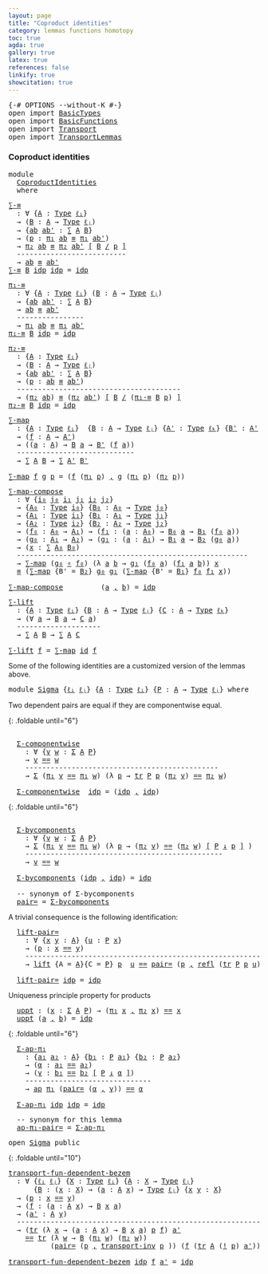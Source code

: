 ```yaml
---
layout: page
title: "Coproduct identities"
category: lemmas functions homotopy
toc: true
agda: true
gallery: true
latex: true
references: false
linkify: true
showcitation: true
---
```


<div class="hide" >
<pre class="Agda">
<a id="220" class="Symbol">{-#</a> <a id="224" class="Keyword">OPTIONS</a> <a id="232" class="Pragma">--without-K</a> <a id="244" class="Symbol">#-}</a>
<a id="248" class="Keyword">open</a> <a id="253" class="Keyword">import</a> <a id="260" href="BasicTypes.html" class="Module">BasicTypes</a>
<a id="271" class="Keyword">open</a> <a id="276" class="Keyword">import</a> <a id="283" href="BasicFunctions.html" class="Module">BasicFunctions</a>
<a id="298" class="Keyword">open</a> <a id="303" class="Keyword">import</a> <a id="310" href="Transport.html" class="Module">Transport</a>
<a id="320" class="Keyword">open</a> <a id="325" class="Keyword">import</a> <a id="332" href="TransportLemmas.html" class="Module">TransportLemmas</a>
</pre>
</div>

### Coproduct identities

<div class="hide" >
<pre class="Agda">
<a id="426" class="Keyword">module</a>
  <a id="435" href="CoproductIdentities.html" class="Module">CoproductIdentities</a>
  <a id="457" class="Keyword">where</a>
</pre>
</div>

<pre class="Agda">
<a id="∑-≡"></a><a id="495" href="CoproductIdentities.html#495" class="Function">∑-≡</a>
  <a id="501" class="Symbol">:</a> <a id="503" class="Symbol">∀</a> <a id="505" class="Symbol">{</a><a id="506" href="CoproductIdentities.html#506" class="Bound">A</a> <a id="508" class="Symbol">:</a> <a id="510" href="Intro.html#1803" class="Function">Type</a> <a id="515" href="Intro.html#2245" class="Generalizable">ℓᵢ</a><a id="517" class="Symbol">}</a>
  <a id="521" class="Symbol">→</a> <a id="523" class="Symbol">(</a><a id="524" href="CoproductIdentities.html#524" class="Bound">B</a> <a id="526" class="Symbol">:</a> <a id="528" href="CoproductIdentities.html#506" class="Bound">A</a> <a id="530" class="Symbol">→</a> <a id="532" href="Intro.html#1803" class="Function">Type</a> <a id="537" href="Intro.html#2248" class="Generalizable">ℓⱼ</a><a id="539" class="Symbol">)</a>
  <a id="543" class="Symbol">→</a> <a id="545" class="Symbol">{</a><a id="546" href="CoproductIdentities.html#546" class="Bound">ab</a> <a id="549" href="CoproductIdentities.html#549" class="Bound">ab&#39;</a> <a id="553" class="Symbol">:</a> <a id="555" href="BasicTypes.html#1497" class="Record">∑</a> <a id="557" href="CoproductIdentities.html#506" class="Bound">A</a> <a id="559" href="CoproductIdentities.html#524" class="Bound">B</a><a id="560" class="Symbol">}</a>
  <a id="564" class="Symbol">→</a> <a id="566" class="Symbol">(</a><a id="567" href="CoproductIdentities.html#567" class="Bound">p</a> <a id="569" class="Symbol">:</a> <a id="571" href="BasicTypes.html#1588" class="Field">π₁</a> <a id="574" href="CoproductIdentities.html#546" class="Bound">ab</a> <a id="577" href="BasicTypes.html#4470" class="Function Operator">≡</a> <a id="579" href="BasicTypes.html#1588" class="Field">π₁</a> <a id="582" href="CoproductIdentities.html#549" class="Bound">ab&#39;</a><a id="585" class="Symbol">)</a>
  <a id="589" class="Symbol">→</a> <a id="591" href="BasicTypes.html#1599" class="Field">π₂</a> <a id="594" href="CoproductIdentities.html#546" class="Bound">ab</a> <a id="597" href="Transport.html#1769" class="Function">≡</a> <a id="599" href="BasicTypes.html#1599" class="Field">π₂</a> <a id="602" href="CoproductIdentities.html#549" class="Bound">ab&#39;</a> <a id="606" href="Transport.html#1769" class="Function">[</a> <a id="608" href="CoproductIdentities.html#524" class="Bound">B</a> <a id="610" href="Transport.html#1769" class="Function">/</a> <a id="612" href="CoproductIdentities.html#567" class="Bound">p</a> <a id="614" href="Transport.html#1769" class="Function">]</a>
  <a id="618" class="Comment">--------------------------</a>
  <a id="647" class="Symbol">→</a> <a id="649" href="CoproductIdentities.html#546" class="Bound">ab</a> <a id="652" href="BasicTypes.html#4470" class="Function Operator">≡</a> <a id="654" href="CoproductIdentities.html#549" class="Bound">ab&#39;</a>
<a id="658" href="CoproductIdentities.html#495" class="Function">∑-≡</a> <a id="662" href="CoproductIdentities.html#662" class="Bound">B</a> <a id="664" href="BasicTypes.html#4339" class="InductiveConstructor">idp</a> <a id="668" href="BasicTypes.html#4339" class="InductiveConstructor">idp</a> <a id="672" class="Symbol">=</a> <a id="674" href="BasicTypes.html#4339" class="InductiveConstructor">idp</a>
</pre>

<pre class="Agda">
<a id="π₁-≡"></a><a id="703" href="CoproductIdentities.html#703" class="Function">π₁-≡</a>
  <a id="710" class="Symbol">:</a> <a id="712" class="Symbol">∀</a> <a id="714" class="Symbol">{</a><a id="715" href="CoproductIdentities.html#715" class="Bound">A</a> <a id="717" class="Symbol">:</a> <a id="719" href="Intro.html#1803" class="Function">Type</a> <a id="724" href="Intro.html#2245" class="Generalizable">ℓᵢ</a><a id="726" class="Symbol">}</a> <a id="728" class="Symbol">(</a><a id="729" href="CoproductIdentities.html#729" class="Bound">B</a> <a id="731" class="Symbol">:</a> <a id="733" href="CoproductIdentities.html#715" class="Bound">A</a> <a id="735" class="Symbol">→</a> <a id="737" href="Intro.html#1803" class="Function">Type</a> <a id="742" href="Intro.html#2248" class="Generalizable">ℓⱼ</a><a id="744" class="Symbol">)</a>
  <a id="748" class="Symbol">→</a> <a id="750" class="Symbol">{</a><a id="751" href="CoproductIdentities.html#751" class="Bound">ab</a> <a id="754" href="CoproductIdentities.html#754" class="Bound">ab&#39;</a> <a id="758" class="Symbol">:</a> <a id="760" href="BasicTypes.html#1497" class="Record">∑</a> <a id="762" href="CoproductIdentities.html#715" class="Bound">A</a> <a id="764" href="CoproductIdentities.html#729" class="Bound">B</a><a id="765" class="Symbol">}</a>
  <a id="769" class="Symbol">→</a> <a id="771" href="CoproductIdentities.html#751" class="Bound">ab</a> <a id="774" href="BasicTypes.html#4470" class="Function Operator">≡</a> <a id="776" href="CoproductIdentities.html#754" class="Bound">ab&#39;</a>
  <a id="782" class="Comment">----------------</a>
  <a id="801" class="Symbol">→</a> <a id="803" href="BasicTypes.html#1588" class="Field">π₁</a> <a id="806" href="CoproductIdentities.html#751" class="Bound">ab</a> <a id="809" href="BasicTypes.html#4470" class="Function Operator">≡</a> <a id="811" href="BasicTypes.html#1588" class="Field">π₁</a> <a id="814" href="CoproductIdentities.html#754" class="Bound">ab&#39;</a>
<a id="818" href="CoproductIdentities.html#703" class="Function">π₁-≡</a> <a id="823" href="CoproductIdentities.html#823" class="Bound">B</a> <a id="825" href="BasicTypes.html#4339" class="InductiveConstructor">idp</a> <a id="829" class="Symbol">=</a> <a id="831" href="BasicTypes.html#4339" class="InductiveConstructor">idp</a>
</pre>

<pre class="Agda">
<a id="π₂-≡"></a><a id="860" href="CoproductIdentities.html#860" class="Function">π₂-≡</a>
  <a id="867" class="Symbol">:</a> <a id="869" class="Symbol">{</a><a id="870" href="CoproductIdentities.html#870" class="Bound">A</a> <a id="872" class="Symbol">:</a> <a id="874" href="Intro.html#1803" class="Function">Type</a> <a id="879" href="Intro.html#2245" class="Generalizable">ℓᵢ</a><a id="881" class="Symbol">}</a>
  <a id="885" class="Symbol">→</a> <a id="887" class="Symbol">(</a><a id="888" href="CoproductIdentities.html#888" class="Bound">B</a> <a id="890" class="Symbol">:</a> <a id="892" href="CoproductIdentities.html#870" class="Bound">A</a> <a id="894" class="Symbol">→</a> <a id="896" href="Intro.html#1803" class="Function">Type</a> <a id="901" href="Intro.html#2248" class="Generalizable">ℓⱼ</a><a id="903" class="Symbol">)</a>
  <a id="907" class="Symbol">→</a> <a id="909" class="Symbol">{</a><a id="910" href="CoproductIdentities.html#910" class="Bound">ab</a> <a id="913" href="CoproductIdentities.html#913" class="Bound">ab&#39;</a> <a id="917" class="Symbol">:</a> <a id="919" href="BasicTypes.html#1497" class="Record">∑</a> <a id="921" href="CoproductIdentities.html#870" class="Bound">A</a> <a id="923" href="CoproductIdentities.html#888" class="Bound">B</a><a id="924" class="Symbol">}</a>
  <a id="928" class="Symbol">→</a> <a id="930" class="Symbol">(</a><a id="931" href="CoproductIdentities.html#931" class="Bound">p</a> <a id="933" class="Symbol">:</a> <a id="935" href="CoproductIdentities.html#910" class="Bound">ab</a> <a id="938" href="BasicTypes.html#4470" class="Function Operator">≡</a> <a id="940" href="CoproductIdentities.html#913" class="Bound">ab&#39;</a><a id="943" class="Symbol">)</a>
  <a id="947" class="Comment">---------------------------------------</a>
  <a id="989" class="Symbol">→</a> <a id="991" class="Symbol">(</a><a id="992" href="BasicTypes.html#1599" class="Field">π₂</a> <a id="995" href="CoproductIdentities.html#910" class="Bound">ab</a><a id="997" class="Symbol">)</a> <a id="999" href="Transport.html#1769" class="Function">≡</a> <a id="1001" class="Symbol">(</a><a id="1002" href="BasicTypes.html#1599" class="Field">π₂</a> <a id="1005" href="CoproductIdentities.html#913" class="Bound">ab&#39;</a><a id="1008" class="Symbol">)</a> <a id="1010" href="Transport.html#1769" class="Function">[</a> <a id="1012" href="CoproductIdentities.html#888" class="Bound">B</a> <a id="1014" href="Transport.html#1769" class="Function">/</a> <a id="1016" class="Symbol">(</a><a id="1017" href="CoproductIdentities.html#703" class="Function">π₁-≡</a> <a id="1022" href="CoproductIdentities.html#888" class="Bound">B</a> <a id="1024" href="CoproductIdentities.html#931" class="Bound">p</a><a id="1025" class="Symbol">)</a> <a id="1027" href="Transport.html#1769" class="Function">]</a>
<a id="1029" href="CoproductIdentities.html#860" class="Function">π₂-≡</a> <a id="1034" href="CoproductIdentities.html#1034" class="Bound">B</a> <a id="1036" href="BasicTypes.html#4339" class="InductiveConstructor">idp</a> <a id="1040" class="Symbol">=</a> <a id="1042" href="BasicTypes.html#4339" class="InductiveConstructor">idp</a>
</pre>

<pre class="Agda">
<a id="∑-map"></a><a id="1071" href="CoproductIdentities.html#1071" class="Function">∑-map</a>
  <a id="1079" class="Symbol">:</a> <a id="1081" class="Symbol">{</a><a id="1082" href="CoproductIdentities.html#1082" class="Bound">A</a> <a id="1084" class="Symbol">:</a> <a id="1086" href="Intro.html#1803" class="Function">Type</a> <a id="1091" href="Intro.html#2245" class="Generalizable">ℓᵢ</a><a id="1093" class="Symbol">}</a>  <a id="1096" class="Symbol">{</a><a id="1097" href="CoproductIdentities.html#1097" class="Bound">B</a> <a id="1099" class="Symbol">:</a> <a id="1101" href="CoproductIdentities.html#1082" class="Bound">A</a> <a id="1103" class="Symbol">→</a> <a id="1105" href="Intro.html#1803" class="Function">Type</a> <a id="1110" href="Intro.html#2248" class="Generalizable">ℓⱼ</a><a id="1112" class="Symbol">}</a> <a id="1114" class="Symbol">{</a><a id="1115" href="CoproductIdentities.html#1115" class="Bound">A&#39;</a> <a id="1118" class="Symbol">:</a> <a id="1120" href="Intro.html#1803" class="Function">Type</a> <a id="1125" href="Intro.html#2251" class="Generalizable">ℓₖ</a><a id="1127" class="Symbol">}</a> <a id="1129" class="Symbol">{</a><a id="1130" href="CoproductIdentities.html#1130" class="Bound">B&#39;</a> <a id="1133" class="Symbol">:</a> <a id="1135" href="CoproductIdentities.html#1115" class="Bound">A&#39;</a> <a id="1138" class="Symbol">→</a> <a id="1140" href="Intro.html#1803" class="Function">Type</a> <a id="1145" href="Intro.html#2243" class="Generalizable">ℓ</a><a id="1146" class="Symbol">}</a>
  <a id="1150" class="Symbol">→</a> <a id="1152" class="Symbol">(</a><a id="1153" href="CoproductIdentities.html#1153" class="Bound">f</a> <a id="1155" class="Symbol">:</a> <a id="1157" href="CoproductIdentities.html#1082" class="Bound">A</a> <a id="1159" class="Symbol">→</a> <a id="1161" href="CoproductIdentities.html#1115" class="Bound">A&#39;</a><a id="1163" class="Symbol">)</a>
  <a id="1167" class="Symbol">→</a> <a id="1169" class="Symbol">((</a><a id="1171" href="CoproductIdentities.html#1171" class="Bound">a</a> <a id="1173" class="Symbol">:</a> <a id="1175" href="CoproductIdentities.html#1082" class="Bound">A</a><a id="1176" class="Symbol">)</a> <a id="1178" class="Symbol">→</a> <a id="1180" href="CoproductIdentities.html#1097" class="Bound">B</a> <a id="1182" href="CoproductIdentities.html#1171" class="Bound">a</a> <a id="1184" class="Symbol">→</a> <a id="1186" href="CoproductIdentities.html#1130" class="Bound">B&#39;</a> <a id="1189" class="Symbol">(</a><a id="1190" href="CoproductIdentities.html#1153" class="Bound">f</a> <a id="1192" href="CoproductIdentities.html#1171" class="Bound">a</a><a id="1193" class="Symbol">))</a>
  <a id="1198" class="Comment">----------------------------</a>
  <a id="1229" class="Symbol">→</a> <a id="1231" href="BasicTypes.html#1497" class="Record">∑</a> <a id="1233" href="CoproductIdentities.html#1082" class="Bound">A</a> <a id="1235" href="CoproductIdentities.html#1097" class="Bound">B</a> <a id="1237" class="Symbol">→</a> <a id="1239" href="BasicTypes.html#1497" class="Record">∑</a> <a id="1241" href="CoproductIdentities.html#1115" class="Bound">A&#39;</a> <a id="1244" href="CoproductIdentities.html#1130" class="Bound">B&#39;</a>

<a id="1248" href="CoproductIdentities.html#1071" class="Function">∑-map</a> <a id="1254" href="CoproductIdentities.html#1254" class="Bound">f</a> <a id="1256" href="CoproductIdentities.html#1256" class="Bound">g</a> <a id="1258" href="CoproductIdentities.html#1258" class="Bound">p</a> <a id="1260" class="Symbol">=</a> <a id="1262" class="Symbol">(</a><a id="1263" href="CoproductIdentities.html#1254" class="Bound">f</a> <a id="1265" class="Symbol">(</a><a id="1266" href="BasicTypes.html#1588" class="Field">π₁</a> <a id="1269" href="CoproductIdentities.html#1258" class="Bound">p</a><a id="1270" class="Symbol">)</a> <a id="1272" href="BasicTypes.html#1572" class="InductiveConstructor Operator">,</a> <a id="1274" href="CoproductIdentities.html#1256" class="Bound">g</a> <a id="1276" class="Symbol">(</a><a id="1277" href="BasicTypes.html#1588" class="Field">π₁</a> <a id="1280" href="CoproductIdentities.html#1258" class="Bound">p</a><a id="1281" class="Symbol">)</a> <a id="1283" class="Symbol">(</a><a id="1284" href="BasicTypes.html#1599" class="Field">π₂</a> <a id="1287" href="CoproductIdentities.html#1258" class="Bound">p</a><a id="1288" class="Symbol">))</a>
</pre>

<pre class="Agda">
<a id="∑-map-compose"></a><a id="1316" href="CoproductIdentities.html#1316" class="Function">∑-map-compose</a>
  <a id="1332" class="Symbol">:</a> <a id="1334" class="Symbol">∀</a> <a id="1336" class="Symbol">{</a><a id="1337" href="CoproductIdentities.html#1337" class="Bound">i₀</a> <a id="1340" href="CoproductIdentities.html#1340" class="Bound">j₀</a> <a id="1343" href="CoproductIdentities.html#1343" class="Bound">i₁</a> <a id="1346" href="CoproductIdentities.html#1346" class="Bound">j₁</a> <a id="1349" href="CoproductIdentities.html#1349" class="Bound">i₂</a> <a id="1352" href="CoproductIdentities.html#1352" class="Bound">j₂</a><a id="1354" class="Symbol">}</a>
  <a id="1358" class="Symbol">→</a> <a id="1360" class="Symbol">{</a><a id="1361" href="CoproductIdentities.html#1361" class="Bound">A₀</a> <a id="1364" class="Symbol">:</a> <a id="1366" href="Intro.html#1803" class="Function">Type</a> <a id="1371" href="CoproductIdentities.html#1337" class="Bound">i₀</a><a id="1373" class="Symbol">}</a> <a id="1375" class="Symbol">{</a><a id="1376" href="CoproductIdentities.html#1376" class="Bound">B₀</a> <a id="1379" class="Symbol">:</a> <a id="1381" href="CoproductIdentities.html#1361" class="Bound">A₀</a> <a id="1384" class="Symbol">→</a> <a id="1386" href="Intro.html#1803" class="Function">Type</a> <a id="1391" href="CoproductIdentities.html#1340" class="Bound">j₀</a><a id="1393" class="Symbol">}</a>
  <a id="1397" class="Symbol">→</a> <a id="1399" class="Symbol">{</a><a id="1400" href="CoproductIdentities.html#1400" class="Bound">A₁</a> <a id="1403" class="Symbol">:</a> <a id="1405" href="Intro.html#1803" class="Function">Type</a> <a id="1410" href="CoproductIdentities.html#1343" class="Bound">i₁</a><a id="1412" class="Symbol">}</a> <a id="1414" class="Symbol">{</a><a id="1415" href="CoproductIdentities.html#1415" class="Bound">B₁</a> <a id="1418" class="Symbol">:</a> <a id="1420" href="CoproductIdentities.html#1400" class="Bound">A₁</a> <a id="1423" class="Symbol">→</a> <a id="1425" href="Intro.html#1803" class="Function">Type</a> <a id="1430" href="CoproductIdentities.html#1346" class="Bound">j₁</a><a id="1432" class="Symbol">}</a>
  <a id="1436" class="Symbol">→</a> <a id="1438" class="Symbol">{</a><a id="1439" href="CoproductIdentities.html#1439" class="Bound">A₂</a> <a id="1442" class="Symbol">:</a> <a id="1444" href="Intro.html#1803" class="Function">Type</a> <a id="1449" href="CoproductIdentities.html#1349" class="Bound">i₂</a><a id="1451" class="Symbol">}</a> <a id="1453" class="Symbol">{</a><a id="1454" href="CoproductIdentities.html#1454" class="Bound">B₂</a> <a id="1457" class="Symbol">:</a> <a id="1459" href="CoproductIdentities.html#1439" class="Bound">A₂</a> <a id="1462" class="Symbol">→</a> <a id="1464" href="Intro.html#1803" class="Function">Type</a> <a id="1469" href="CoproductIdentities.html#1352" class="Bound">j₂</a><a id="1471" class="Symbol">}</a>
  <a id="1475" class="Symbol">→</a> <a id="1477" class="Symbol">(</a><a id="1478" href="CoproductIdentities.html#1478" class="Bound">f₀</a> <a id="1481" class="Symbol">:</a> <a id="1483" href="CoproductIdentities.html#1361" class="Bound">A₀</a> <a id="1486" class="Symbol">→</a> <a id="1488" href="CoproductIdentities.html#1400" class="Bound">A₁</a><a id="1490" class="Symbol">)</a> <a id="1492" class="Symbol">→</a> <a id="1494" class="Symbol">(</a><a id="1495" href="CoproductIdentities.html#1495" class="Bound">f₁</a> <a id="1498" class="Symbol">:</a> <a id="1500" class="Symbol">(</a><a id="1501" href="CoproductIdentities.html#1501" class="Bound">a</a> <a id="1503" class="Symbol">:</a> <a id="1505" href="CoproductIdentities.html#1361" class="Bound">A₀</a><a id="1507" class="Symbol">)</a> <a id="1509" class="Symbol">→</a> <a id="1511" href="CoproductIdentities.html#1376" class="Bound">B₀</a> <a id="1514" href="CoproductIdentities.html#1501" class="Bound">a</a> <a id="1516" class="Symbol">→</a> <a id="1518" href="CoproductIdentities.html#1415" class="Bound">B₁</a> <a id="1521" class="Symbol">(</a><a id="1522" href="CoproductIdentities.html#1478" class="Bound">f₀</a> <a id="1525" href="CoproductIdentities.html#1501" class="Bound">a</a><a id="1526" class="Symbol">))</a>
  <a id="1531" class="Symbol">→</a> <a id="1533" class="Symbol">(</a><a id="1534" href="CoproductIdentities.html#1534" class="Bound">g₀</a> <a id="1537" class="Symbol">:</a> <a id="1539" href="CoproductIdentities.html#1400" class="Bound">A₁</a> <a id="1542" class="Symbol">→</a> <a id="1544" href="CoproductIdentities.html#1439" class="Bound">A₂</a><a id="1546" class="Symbol">)</a> <a id="1548" class="Symbol">→</a> <a id="1550" class="Symbol">(</a><a id="1551" href="CoproductIdentities.html#1551" class="Bound">g₁</a> <a id="1554" class="Symbol">:</a> <a id="1556" class="Symbol">(</a><a id="1557" href="CoproductIdentities.html#1557" class="Bound">a</a> <a id="1559" class="Symbol">:</a> <a id="1561" href="CoproductIdentities.html#1400" class="Bound">A₁</a><a id="1563" class="Symbol">)</a> <a id="1565" class="Symbol">→</a> <a id="1567" href="CoproductIdentities.html#1415" class="Bound">B₁</a> <a id="1570" href="CoproductIdentities.html#1557" class="Bound">a</a> <a id="1572" class="Symbol">→</a> <a id="1574" href="CoproductIdentities.html#1454" class="Bound">B₂</a> <a id="1577" class="Symbol">(</a><a id="1578" href="CoproductIdentities.html#1534" class="Bound">g₀</a> <a id="1581" href="CoproductIdentities.html#1557" class="Bound">a</a><a id="1582" class="Symbol">))</a>
  <a id="1587" class="Symbol">→</a> <a id="1589" class="Symbol">(</a><a id="1590" href="CoproductIdentities.html#1590" class="Bound">x</a> <a id="1592" class="Symbol">:</a> <a id="1594" href="BasicTypes.html#1497" class="Record">∑</a> <a id="1596" href="CoproductIdentities.html#1361" class="Bound">A₀</a> <a id="1599" href="CoproductIdentities.html#1376" class="Bound">B₀</a><a id="1601" class="Symbol">)</a>
  <a id="1605" class="Comment">-------------------------------------------------------</a>
  <a id="1663" class="Symbol">→</a> <a id="1665" href="CoproductIdentities.html#1071" class="Function">∑-map</a> <a id="1671" class="Symbol">(</a><a id="1672" href="CoproductIdentities.html#1534" class="Bound">g₀</a> <a id="1675" href="BasicFunctions.html#1016" class="Function Operator">∘</a> <a id="1677" href="CoproductIdentities.html#1478" class="Bound">f₀</a><a id="1679" class="Symbol">)</a> <a id="1681" class="Symbol">(λ</a> <a id="1684" href="CoproductIdentities.html#1684" class="Bound">a</a> <a id="1686" href="CoproductIdentities.html#1686" class="Bound">b</a> <a id="1688" class="Symbol">→</a> <a id="1690" href="CoproductIdentities.html#1551" class="Bound">g₁</a> <a id="1693" class="Symbol">(</a><a id="1694" href="CoproductIdentities.html#1478" class="Bound">f₀</a> <a id="1697" href="CoproductIdentities.html#1684" class="Bound">a</a><a id="1698" class="Symbol">)</a> <a id="1700" class="Symbol">(</a><a id="1701" href="CoproductIdentities.html#1495" class="Bound">f₁</a> <a id="1704" href="CoproductIdentities.html#1684" class="Bound">a</a> <a id="1706" href="CoproductIdentities.html#1686" class="Bound">b</a><a id="1707" class="Symbol">))</a> <a id="1710" href="CoproductIdentities.html#1590" class="Bound">x</a>
  <a id="1714" href="BasicTypes.html#4470" class="Function Operator">≡</a> <a id="1716" class="Symbol">(</a><a id="1717" href="CoproductIdentities.html#1071" class="Function">∑-map</a> <a id="1723" class="Symbol">{</a><a id="1724" class="Argument">B&#39;</a> <a id="1727" class="Symbol">=</a> <a id="1729" href="CoproductIdentities.html#1454" class="Bound">B₂</a><a id="1731" class="Symbol">}</a> <a id="1733" href="CoproductIdentities.html#1534" class="Bound">g₀</a> <a id="1736" href="CoproductIdentities.html#1551" class="Bound">g₁</a> <a id="1739" class="Symbol">(</a><a id="1740" href="CoproductIdentities.html#1071" class="Function">∑-map</a> <a id="1746" class="Symbol">{</a><a id="1747" class="Argument">B&#39;</a> <a id="1750" class="Symbol">=</a> <a id="1752" href="CoproductIdentities.html#1415" class="Bound">B₁</a><a id="1754" class="Symbol">}</a> <a id="1756" href="CoproductIdentities.html#1478" class="Bound">f₀</a> <a id="1759" href="CoproductIdentities.html#1495" class="Bound">f₁</a> <a id="1762" href="CoproductIdentities.html#1590" class="Bound">x</a><a id="1763" class="Symbol">))</a>

<a id="1767" href="CoproductIdentities.html#1316" class="Function">∑-map-compose</a> <a id="1781" class="Symbol">_</a> <a id="1783" class="Symbol">_</a> <a id="1785" class="Symbol">_</a> <a id="1787" class="Symbol">_</a> <a id="1789" class="Symbol">(</a><a id="1790" href="CoproductIdentities.html#1790" class="Bound">a</a> <a id="1792" href="BasicTypes.html#1572" class="InductiveConstructor Operator">,</a> <a id="1794" href="CoproductIdentities.html#1794" class="Bound">b</a><a id="1795" class="Symbol">)</a> <a id="1797" class="Symbol">=</a> <a id="1799" href="BasicTypes.html#4339" class="InductiveConstructor">idp</a>
</pre>

<pre class="Agda">
<a id="∑-lift"></a><a id="1828" href="CoproductIdentities.html#1828" class="Function">∑-lift</a>
  <a id="1837" class="Symbol">:</a> <a id="1839" class="Symbol">{</a><a id="1840" href="CoproductIdentities.html#1840" class="Bound">A</a> <a id="1842" class="Symbol">:</a> <a id="1844" href="Intro.html#1803" class="Function">Type</a> <a id="1849" href="Intro.html#2245" class="Generalizable">ℓᵢ</a><a id="1851" class="Symbol">}</a> <a id="1853" class="Symbol">{</a><a id="1854" href="CoproductIdentities.html#1854" class="Bound">B</a> <a id="1856" class="Symbol">:</a> <a id="1858" href="CoproductIdentities.html#1840" class="Bound">A</a> <a id="1860" class="Symbol">→</a> <a id="1862" href="Intro.html#1803" class="Function">Type</a> <a id="1867" href="Intro.html#2248" class="Generalizable">ℓⱼ</a><a id="1869" class="Symbol">}</a> <a id="1871" class="Symbol">{</a><a id="1872" href="CoproductIdentities.html#1872" class="Bound">C</a> <a id="1874" class="Symbol">:</a> <a id="1876" href="CoproductIdentities.html#1840" class="Bound">A</a> <a id="1878" class="Symbol">→</a> <a id="1880" href="Intro.html#1803" class="Function">Type</a> <a id="1885" href="Intro.html#2251" class="Generalizable">ℓₖ</a><a id="1887" class="Symbol">}</a>
  <a id="1891" class="Symbol">→</a> <a id="1893" class="Symbol">(∀</a> <a id="1896" href="CoproductIdentities.html#1896" class="Bound">a</a> <a id="1898" class="Symbol">→</a> <a id="1900" href="CoproductIdentities.html#1854" class="Bound">B</a> <a id="1902" href="CoproductIdentities.html#1896" class="Bound">a</a> <a id="1904" class="Symbol">→</a> <a id="1906" href="CoproductIdentities.html#1872" class="Bound">C</a> <a id="1908" href="CoproductIdentities.html#1896" class="Bound">a</a><a id="1909" class="Symbol">)</a>
  <a id="1913" class="Comment">--------------------</a>
  <a id="1936" class="Symbol">→</a> <a id="1938" href="BasicTypes.html#1497" class="Record">∑</a> <a id="1940" href="CoproductIdentities.html#1840" class="Bound">A</a> <a id="1942" href="CoproductIdentities.html#1854" class="Bound">B</a> <a id="1944" class="Symbol">→</a> <a id="1946" href="BasicTypes.html#1497" class="Record">∑</a> <a id="1948" href="CoproductIdentities.html#1840" class="Bound">A</a> <a id="1950" href="CoproductIdentities.html#1872" class="Bound">C</a>

<a id="1953" href="CoproductIdentities.html#1828" class="Function">∑-lift</a> <a id="1960" href="CoproductIdentities.html#1960" class="Bound">f</a> <a id="1962" class="Symbol">=</a> <a id="1964" href="CoproductIdentities.html#1071" class="Function">∑-map</a> <a id="1970" href="BasicFunctions.html#376" class="Function">id</a> <a id="1973" href="CoproductIdentities.html#1960" class="Bound">f</a>
</pre>

Some of the following identities are a customized version of the lemmas above.

<pre class="Agda">
<a id="2080" class="Keyword">module</a> <a id="Sigma"></a><a id="2087" href="CoproductIdentities.html#2087" class="Module">Sigma</a> <a id="2093" class="Symbol">{</a><a id="2094" href="CoproductIdentities.html#2094" class="Bound">ℓᵢ</a> <a id="2097" href="CoproductIdentities.html#2097" class="Bound">ℓⱼ</a><a id="2099" class="Symbol">}</a> <a id="2101" class="Symbol">{</a><a id="2102" href="CoproductIdentities.html#2102" class="Bound">A</a> <a id="2104" class="Symbol">:</a> <a id="2106" href="Intro.html#1803" class="Function">Type</a> <a id="2111" href="CoproductIdentities.html#2094" class="Bound">ℓᵢ</a><a id="2113" class="Symbol">}</a> <a id="2115" class="Symbol">{</a><a id="2116" href="CoproductIdentities.html#2116" class="Bound">P</a> <a id="2118" class="Symbol">:</a> <a id="2120" href="CoproductIdentities.html#2102" class="Bound">A</a> <a id="2122" class="Symbol">→</a> <a id="2124" href="Intro.html#1803" class="Function">Type</a> <a id="2129" href="CoproductIdentities.html#2097" class="Bound">ℓⱼ</a><a id="2131" class="Symbol">}</a> <a id="2133" class="Keyword">where</a>
</pre>

Two dependent pairs are equal if they are componentwise equal.

{: .foldable until="6"}
<pre class="Agda">
  
  <a id="Sigma.Σ-componentwise"></a><a id="2257" href="CoproductIdentities.html#2257" class="Function">Σ-componentwise</a>
    <a id="2277" class="Symbol">:</a> <a id="2279" class="Symbol">∀</a> <a id="2281" class="Symbol">{</a><a id="2282" href="CoproductIdentities.html#2282" class="Bound">v</a> <a id="2284" href="CoproductIdentities.html#2284" class="Bound">w</a> <a id="2286" class="Symbol">:</a> <a id="2288" href="BasicTypes.html#1680" class="Function">Σ</a> <a id="2290" href="CoproductIdentities.html#2102" class="Bound">A</a> <a id="2292" href="CoproductIdentities.html#2116" class="Bound">P</a><a id="2293" class="Symbol">}</a>
    <a id="2299" class="Symbol">→</a> <a id="2301" href="CoproductIdentities.html#2282" class="Bound">v</a> <a id="2303" href="BasicTypes.html#4284" class="Datatype Operator">==</a> <a id="2306" href="CoproductIdentities.html#2284" class="Bound">w</a>
    <a id="2312" class="Comment">----------------------------------------------</a>
    <a id="2363" class="Symbol">→</a> <a id="2365" href="BasicTypes.html#1680" class="Function">Σ</a> <a id="2367" class="Symbol">(</a><a id="2368" href="BasicTypes.html#1588" class="Field">π₁</a> <a id="2371" href="CoproductIdentities.html#2282" class="Bound">v</a> <a id="2373" href="BasicTypes.html#4284" class="Datatype Operator">==</a> <a id="2376" href="BasicTypes.html#1588" class="Field">π₁</a> <a id="2379" href="CoproductIdentities.html#2284" class="Bound">w</a><a id="2380" class="Symbol">)</a> <a id="2382" class="Symbol">(λ</a> <a id="2385" href="CoproductIdentities.html#2385" class="Bound">p</a> <a id="2387" class="Symbol">→</a> <a id="2389" href="Transport.html#663" class="Function">tr</a> <a id="2392" href="CoproductIdentities.html#2116" class="Bound">P</a> <a id="2394" href="CoproductIdentities.html#2385" class="Bound">p</a> <a id="2396" class="Symbol">(</a><a id="2397" href="BasicTypes.html#1599" class="Field">π₂</a> <a id="2400" href="CoproductIdentities.html#2282" class="Bound">v</a><a id="2401" class="Symbol">)</a> <a id="2403" href="BasicTypes.html#4284" class="Datatype Operator">==</a> <a id="2406" href="BasicTypes.html#1599" class="Field">π₂</a> <a id="2409" href="CoproductIdentities.html#2284" class="Bound">w</a><a id="2410" class="Symbol">)</a>

  <a id="2415" href="CoproductIdentities.html#2257" class="Function">Σ-componentwise</a>  <a id="2432" href="BasicTypes.html#4339" class="InductiveConstructor">idp</a> <a id="2436" class="Symbol">=</a> <a id="2438" class="Symbol">(</a><a id="2439" href="BasicTypes.html#4339" class="InductiveConstructor">idp</a> <a id="2443" href="BasicTypes.html#1572" class="InductiveConstructor Operator">,</a> <a id="2445" href="BasicTypes.html#4339" class="InductiveConstructor">idp</a><a id="2448" class="Symbol">)</a>
</pre>

{: .foldable until="6"}
<pre class="Agda">
  
  <a id="Sigma.Σ-bycomponents"></a><a id="2504" href="CoproductIdentities.html#2504" class="Function">Σ-bycomponents</a>
    <a id="2523" class="Symbol">:</a> <a id="2525" class="Symbol">∀</a> <a id="2527" class="Symbol">{</a><a id="2528" href="CoproductIdentities.html#2528" class="Bound">v</a> <a id="2530" href="CoproductIdentities.html#2530" class="Bound">w</a> <a id="2532" class="Symbol">:</a> <a id="2534" href="BasicTypes.html#1680" class="Function">Σ</a> <a id="2536" href="CoproductIdentities.html#2102" class="Bound">A</a> <a id="2538" href="CoproductIdentities.html#2116" class="Bound">P</a><a id="2539" class="Symbol">}</a>
    <a id="2545" class="Symbol">→</a> <a id="2547" href="BasicTypes.html#1680" class="Function">Σ</a> <a id="2549" class="Symbol">(</a><a id="2550" href="BasicTypes.html#1588" class="Field">π₁</a> <a id="2553" href="CoproductIdentities.html#2528" class="Bound">v</a> <a id="2555" href="BasicTypes.html#4284" class="Datatype Operator">==</a> <a id="2558" href="BasicTypes.html#1588" class="Field">π₁</a> <a id="2561" href="CoproductIdentities.html#2530" class="Bound">w</a><a id="2562" class="Symbol">)</a> <a id="2564" class="Symbol">(λ</a> <a id="2567" href="CoproductIdentities.html#2567" class="Bound">p</a> <a id="2569" class="Symbol">→</a> <a id="2571" class="Symbol">(</a><a id="2572" href="BasicTypes.html#1599" class="Field">π₂</a> <a id="2575" href="CoproductIdentities.html#2528" class="Bound">v</a><a id="2576" class="Symbol">)</a> <a id="2578" href="Transport.html#1428" class="Function">==</a> <a id="2581" class="Symbol">(</a><a id="2582" href="BasicTypes.html#1599" class="Field">π₂</a> <a id="2585" href="CoproductIdentities.html#2530" class="Bound">w</a><a id="2586" class="Symbol">)</a> <a id="2588" href="Transport.html#1428" class="Function">[</a> <a id="2590" href="CoproductIdentities.html#2116" class="Bound">P</a> <a id="2592" href="Transport.html#1428" class="Function">↓</a> <a id="2594" href="CoproductIdentities.html#2567" class="Bound">p</a> <a id="2596" href="Transport.html#1428" class="Function">]</a> <a id="2598" class="Symbol">)</a>
    <a id="2604" class="Comment">-----------------------------------------------</a>
    <a id="2656" class="Symbol">→</a> <a id="2658" href="CoproductIdentities.html#2528" class="Bound">v</a> <a id="2660" href="BasicTypes.html#4284" class="Datatype Operator">==</a> <a id="2663" href="CoproductIdentities.html#2530" class="Bound">w</a>

  <a id="2668" href="CoproductIdentities.html#2504" class="Function">Σ-bycomponents</a> <a id="2683" class="Symbol">(</a><a id="2684" href="BasicTypes.html#4339" class="InductiveConstructor">idp</a> <a id="2688" href="BasicTypes.html#1572" class="InductiveConstructor Operator">,</a> <a id="2690" href="BasicTypes.html#4339" class="InductiveConstructor">idp</a><a id="2693" class="Symbol">)</a> <a id="2695" class="Symbol">=</a> <a id="2697" href="BasicTypes.html#4339" class="InductiveConstructor">idp</a>

  <a id="2704" class="Comment">-- synonym of Σ-bycomponents</a>
  <a id="Sigma.pair="></a><a id="2735" href="CoproductIdentities.html#2735" class="Function">pair=</a> <a id="2741" class="Symbol">=</a> <a id="2743" href="CoproductIdentities.html#2504" class="Function">Σ-bycomponents</a>
</pre>

A trivial consequence is the following identification:

<pre class="Agda">
  <a id="Sigma.lift-pair="></a><a id="2841" href="CoproductIdentities.html#2841" class="Function">lift-pair=</a>
    <a id="2856" class="Symbol">:</a> <a id="2858" class="Symbol">∀</a> <a id="2860" class="Symbol">{</a><a id="2861" href="CoproductIdentities.html#2861" class="Bound">x</a> <a id="2863" href="CoproductIdentities.html#2863" class="Bound">y</a> <a id="2865" class="Symbol">:</a> <a id="2867" href="CoproductIdentities.html#2102" class="Bound">A</a><a id="2868" class="Symbol">}</a> <a id="2870" class="Symbol">{</a><a id="2871" href="CoproductIdentities.html#2871" class="Bound">u</a> <a id="2873" class="Symbol">:</a> <a id="2875" href="CoproductIdentities.html#2116" class="Bound">P</a> <a id="2877" href="CoproductIdentities.html#2861" class="Bound">x</a><a id="2878" class="Symbol">}</a>
    <a id="2884" class="Symbol">→</a> <a id="2886" class="Symbol">(</a><a id="2887" href="CoproductIdentities.html#2887" class="Bound">p</a> <a id="2889" class="Symbol">:</a> <a id="2891" href="CoproductIdentities.html#2861" class="Bound">x</a> <a id="2893" href="BasicTypes.html#4284" class="Datatype Operator">==</a> <a id="2896" href="CoproductIdentities.html#2863" class="Bound">y</a><a id="2897" class="Symbol">)</a>
    <a id="2903" class="Comment">--------------------------------------------------------</a>
    <a id="2964" class="Symbol">→</a> <a id="2966" href="TransportLemmas.html#378" class="Function">lift</a> <a id="2971" class="Symbol">{</a><a id="2972" class="Argument">A</a> <a id="2974" class="Symbol">=</a> <a id="2976" href="CoproductIdentities.html#2102" class="Bound">A</a><a id="2977" class="Symbol">}{</a><a id="2979" class="Argument">C</a> <a id="2981" class="Symbol">=</a> <a id="2983" href="CoproductIdentities.html#2116" class="Bound">P</a><a id="2984" class="Symbol">}</a> <a id="2986" href="CoproductIdentities.html#2887" class="Bound">p</a>  <a id="2989" href="CoproductIdentities.html#2871" class="Bound">u</a> <a id="2991" href="BasicTypes.html#4284" class="Datatype Operator">==</a> <a id="2994" href="CoproductIdentities.html#2735" class="Function">pair=</a> <a id="3000" class="Symbol">(</a><a id="3001" href="CoproductIdentities.html#2887" class="Bound">p</a> <a id="3003" href="BasicTypes.html#1572" class="InductiveConstructor Operator">,</a> <a id="3005" href="BasicTypes.html#4576" class="Function">refl</a> <a id="3010" class="Symbol">(</a><a id="3011" href="Transport.html#663" class="Function">tr</a> <a id="3014" href="CoproductIdentities.html#2116" class="Bound">P</a> <a id="3016" href="CoproductIdentities.html#2887" class="Bound">p</a> <a id="3018" href="CoproductIdentities.html#2871" class="Bound">u</a><a id="3019" class="Symbol">))</a>

  <a id="3025" href="CoproductIdentities.html#2841" class="Function">lift-pair=</a> <a id="3036" href="BasicTypes.html#4339" class="InductiveConstructor">idp</a> <a id="3040" class="Symbol">=</a> <a id="3042" href="BasicTypes.html#4339" class="InductiveConstructor">idp</a>
</pre>

Uniqueness principle property for products
<pre class="Agda">
  <a id="Sigma.uppt"></a><a id="3116" href="CoproductIdentities.html#3116" class="Function">uppt</a> <a id="3121" class="Symbol">:</a> <a id="3123" class="Symbol">(</a><a id="3124" href="CoproductIdentities.html#3124" class="Bound">x</a> <a id="3126" class="Symbol">:</a> <a id="3128" href="BasicTypes.html#1680" class="Function">Σ</a> <a id="3130" href="CoproductIdentities.html#2102" class="Bound">A</a> <a id="3132" href="CoproductIdentities.html#2116" class="Bound">P</a><a id="3133" class="Symbol">)</a> <a id="3135" class="Symbol">→</a> <a id="3137" class="Symbol">(</a><a id="3138" href="BasicTypes.html#1588" class="Field">π₁</a> <a id="3141" href="CoproductIdentities.html#3124" class="Bound">x</a> <a id="3143" href="BasicTypes.html#1572" class="InductiveConstructor Operator">,</a> <a id="3145" href="BasicTypes.html#1599" class="Field">π₂</a> <a id="3148" href="CoproductIdentities.html#3124" class="Bound">x</a><a id="3149" class="Symbol">)</a> <a id="3151" href="BasicTypes.html#4284" class="Datatype Operator">==</a> <a id="3154" href="CoproductIdentities.html#3124" class="Bound">x</a>
  <a id="3158" href="CoproductIdentities.html#3116" class="Function">uppt</a> <a id="3163" class="Symbol">(</a><a id="3164" href="CoproductIdentities.html#3164" class="Bound">a</a> <a id="3166" href="BasicTypes.html#1572" class="InductiveConstructor Operator">,</a> <a id="3168" href="CoproductIdentities.html#3168" class="Bound">b</a><a id="3169" class="Symbol">)</a> <a id="3171" class="Symbol">=</a> <a id="3173" href="BasicTypes.html#4339" class="InductiveConstructor">idp</a>
</pre>

{: .foldable until="6"}
<pre class="Agda">
  <a id="Sigma.Σ-ap-π₁"></a><a id="3228" href="CoproductIdentities.html#3228" class="Function">Σ-ap-π₁</a>
    <a id="3240" class="Symbol">:</a> <a id="3242" class="Symbol">{</a><a id="3243" href="CoproductIdentities.html#3243" class="Bound">a₁</a> <a id="3246" href="CoproductIdentities.html#3246" class="Bound">a₂</a> <a id="3249" class="Symbol">:</a> <a id="3251" href="CoproductIdentities.html#2102" class="Bound">A</a><a id="3252" class="Symbol">}</a> <a id="3254" class="Symbol">{</a><a id="3255" href="CoproductIdentities.html#3255" class="Bound">b₁</a> <a id="3258" class="Symbol">:</a> <a id="3260" href="CoproductIdentities.html#2116" class="Bound">P</a> <a id="3262" href="CoproductIdentities.html#3243" class="Bound">a₁</a><a id="3264" class="Symbol">}</a> <a id="3266" class="Symbol">{</a><a id="3267" href="CoproductIdentities.html#3267" class="Bound">b₂</a> <a id="3270" class="Symbol">:</a> <a id="3272" href="CoproductIdentities.html#2116" class="Bound">P</a> <a id="3274" href="CoproductIdentities.html#3246" class="Bound">a₂</a><a id="3276" class="Symbol">}</a>
    <a id="3282" class="Symbol">→</a> <a id="3284" class="Symbol">(</a><a id="3285" href="CoproductIdentities.html#3285" class="Bound">α</a> <a id="3287" class="Symbol">:</a> <a id="3289" href="CoproductIdentities.html#3243" class="Bound">a₁</a> <a id="3292" href="BasicTypes.html#4284" class="Datatype Operator">==</a> <a id="3295" href="CoproductIdentities.html#3246" class="Bound">a₂</a><a id="3297" class="Symbol">)</a>
    <a id="3303" class="Symbol">→</a> <a id="3305" class="Symbol">(</a><a id="3306" href="CoproductIdentities.html#3306" class="Bound">γ</a> <a id="3308" class="Symbol">:</a> <a id="3310" href="CoproductIdentities.html#3255" class="Bound">b₁</a> <a id="3313" href="Transport.html#1428" class="Function">==</a> <a id="3316" href="CoproductIdentities.html#3267" class="Bound">b₂</a> <a id="3319" href="Transport.html#1428" class="Function">[</a> <a id="3321" href="CoproductIdentities.html#2116" class="Bound">P</a> <a id="3323" href="Transport.html#1428" class="Function">↓</a> <a id="3325" href="CoproductIdentities.html#3285" class="Bound">α</a> <a id="3327" href="Transport.html#1428" class="Function">]</a><a id="3328" class="Symbol">)</a>
    <a id="3334" class="Comment">------------------------------</a>
    <a id="3369" class="Symbol">→</a> <a id="3371" href="AlgebraOnPaths.html#389" class="Function">ap</a> <a id="3374" href="BasicTypes.html#1588" class="Field">π₁</a> <a id="3377" class="Symbol">(</a><a id="3378" href="CoproductIdentities.html#2735" class="Function">pair=</a> <a id="3384" class="Symbol">(</a><a id="3385" href="CoproductIdentities.html#3285" class="Bound">α</a> <a id="3387" href="BasicTypes.html#1572" class="InductiveConstructor Operator">,</a> <a id="3389" href="CoproductIdentities.html#3306" class="Bound">γ</a><a id="3390" class="Symbol">))</a> <a id="3393" href="BasicTypes.html#4284" class="Datatype Operator">==</a> <a id="3396" href="CoproductIdentities.html#3285" class="Bound">α</a>

  <a id="3401" href="CoproductIdentities.html#3228" class="Function">Σ-ap-π₁</a> <a id="3409" href="BasicTypes.html#4339" class="InductiveConstructor">idp</a> <a id="3413" href="BasicTypes.html#4339" class="InductiveConstructor">idp</a> <a id="3417" class="Symbol">=</a> <a id="3419" href="BasicTypes.html#4339" class="InductiveConstructor">idp</a>
</pre>

<pre class="Agda">
  <a id="3450" class="Comment">-- synonym for this lemma</a>
  <a id="Sigma.ap-π₁-pair="></a><a id="3478" href="CoproductIdentities.html#3478" class="Function">ap-π₁-pair=</a> <a id="3490" class="Symbol">=</a> <a id="3492" href="CoproductIdentities.html#3228" class="Function">Σ-ap-π₁</a>
</pre>

<pre class="Agda">
<a id="3525" class="Keyword">open</a> <a id="3530" href="CoproductIdentities.html#2087" class="Module">Sigma</a> <a id="3536" class="Keyword">public</a>
</pre>


{: .foldable until="10"}
<pre class="Agda">
<a id="transport-fun-dependent-bezem"></a><a id="3594" href="CoproductIdentities.html#3594" class="Function">transport-fun-dependent-bezem</a>
  <a id="3626" class="Symbol">:</a> <a id="3628" class="Symbol">∀</a> <a id="3630" class="Symbol">{</a><a id="3631" href="CoproductIdentities.html#3631" class="Bound">ℓᵢ</a> <a id="3634" href="CoproductIdentities.html#3634" class="Bound">ℓⱼ</a><a id="3636" class="Symbol">}</a> <a id="3638" class="Symbol">{</a><a id="3639" href="CoproductIdentities.html#3639" class="Bound">X</a> <a id="3641" class="Symbol">:</a> <a id="3643" href="Intro.html#1803" class="Function">Type</a> <a id="3648" href="CoproductIdentities.html#3631" class="Bound">ℓᵢ</a><a id="3650" class="Symbol">}</a> <a id="3652" class="Symbol">{</a><a id="3653" href="CoproductIdentities.html#3653" class="Bound">A</a> <a id="3655" class="Symbol">:</a> <a id="3657" href="CoproductIdentities.html#3639" class="Bound">X</a> <a id="3659" class="Symbol">→</a> <a id="3661" href="Intro.html#1803" class="Function">Type</a> <a id="3666" href="CoproductIdentities.html#3634" class="Bound">ℓⱼ</a><a id="3668" class="Symbol">}</a>
      <a id="3676" class="Symbol">{</a><a id="3677" href="CoproductIdentities.html#3677" class="Bound">B</a> <a id="3679" class="Symbol">:</a> <a id="3681" class="Symbol">(</a><a id="3682" href="CoproductIdentities.html#3682" class="Bound">x</a> <a id="3684" class="Symbol">:</a> <a id="3686" href="CoproductIdentities.html#3639" class="Bound">X</a><a id="3687" class="Symbol">)</a> <a id="3689" class="Symbol">→</a> <a id="3691" class="Symbol">(</a><a id="3692" href="CoproductIdentities.html#3692" class="Bound">a</a> <a id="3694" class="Symbol">:</a> <a id="3696" href="CoproductIdentities.html#3653" class="Bound">A</a> <a id="3698" href="CoproductIdentities.html#3682" class="Bound">x</a><a id="3699" class="Symbol">)</a> <a id="3701" class="Symbol">→</a> <a id="3703" href="Intro.html#1803" class="Function">Type</a> <a id="3708" href="CoproductIdentities.html#3634" class="Bound">ℓⱼ</a><a id="3710" class="Symbol">}</a> <a id="3712" class="Symbol">{</a><a id="3713" href="CoproductIdentities.html#3713" class="Bound">x</a> <a id="3715" href="CoproductIdentities.html#3715" class="Bound">y</a> <a id="3717" class="Symbol">:</a> <a id="3719" href="CoproductIdentities.html#3639" class="Bound">X</a><a id="3720" class="Symbol">}</a>
  <a id="3724" class="Symbol">→</a> <a id="3726" class="Symbol">(</a><a id="3727" href="CoproductIdentities.html#3727" class="Bound">p</a> <a id="3729" class="Symbol">:</a> <a id="3731" href="CoproductIdentities.html#3713" class="Bound">x</a> <a id="3733" href="BasicTypes.html#4284" class="Datatype Operator">==</a> <a id="3736" href="CoproductIdentities.html#3715" class="Bound">y</a><a id="3737" class="Symbol">)</a>
  <a id="3741" class="Symbol">→</a> <a id="3743" class="Symbol">(</a><a id="3744" href="CoproductIdentities.html#3744" class="Bound">f</a> <a id="3746" class="Symbol">:</a> <a id="3748" class="Symbol">(</a><a id="3749" href="CoproductIdentities.html#3749" class="Bound">a</a> <a id="3751" class="Symbol">:</a> <a id="3753" href="CoproductIdentities.html#3653" class="Bound">A</a> <a id="3755" href="CoproductIdentities.html#3713" class="Bound">x</a><a id="3756" class="Symbol">)</a> <a id="3758" class="Symbol">→</a> <a id="3760" href="CoproductIdentities.html#3677" class="Bound">B</a> <a id="3762" href="CoproductIdentities.html#3713" class="Bound">x</a> <a id="3764" href="CoproductIdentities.html#3749" class="Bound">a</a><a id="3765" class="Symbol">)</a>
  <a id="3769" class="Symbol">→</a> <a id="3771" class="Symbol">(</a><a id="3772" href="CoproductIdentities.html#3772" class="Bound">a&#39;</a> <a id="3775" class="Symbol">:</a> <a id="3777" href="CoproductIdentities.html#3653" class="Bound">A</a> <a id="3779" href="CoproductIdentities.html#3715" class="Bound">y</a><a id="3780" class="Symbol">)</a>
  <a id="3784" class="Comment">----------------------------------------------------------</a>
  <a id="3845" class="Symbol">→</a> <a id="3847" class="Symbol">(</a><a id="3848" href="Transport.html#663" class="Function">tr</a> <a id="3851" class="Symbol">(λ</a> <a id="3854" href="CoproductIdentities.html#3854" class="Bound">x</a> <a id="3856" class="Symbol">→</a> <a id="3858" class="Symbol">(</a><a id="3859" href="CoproductIdentities.html#3859" class="Bound">a</a> <a id="3861" class="Symbol">:</a> <a id="3863" href="CoproductIdentities.html#3653" class="Bound">A</a> <a id="3865" href="CoproductIdentities.html#3854" class="Bound">x</a><a id="3866" class="Symbol">)</a> <a id="3868" class="Symbol">→</a> <a id="3870" href="CoproductIdentities.html#3677" class="Bound">B</a> <a id="3872" href="CoproductIdentities.html#3854" class="Bound">x</a> <a id="3874" href="CoproductIdentities.html#3859" class="Bound">a</a><a id="3875" class="Symbol">)</a> <a id="3877" href="CoproductIdentities.html#3727" class="Bound">p</a> <a id="3879" href="CoproductIdentities.html#3744" class="Bound">f</a><a id="3880" class="Symbol">)</a> <a id="3882" href="CoproductIdentities.html#3772" class="Bound">a&#39;</a>
    <a id="3889" href="BasicTypes.html#4284" class="Datatype Operator">==</a> <a id="3892" href="Transport.html#663" class="Function">tr</a> <a id="3895" class="Symbol">(λ</a> <a id="3898" href="CoproductIdentities.html#3898" class="Bound">w</a> <a id="3900" class="Symbol">→</a> <a id="3902" href="CoproductIdentities.html#3677" class="Bound">B</a> <a id="3904" class="Symbol">(</a><a id="3905" href="BasicTypes.html#1588" class="Field">π₁</a> <a id="3908" href="CoproductIdentities.html#3898" class="Bound">w</a><a id="3909" class="Symbol">)</a> <a id="3911" class="Symbol">(</a><a id="3912" href="BasicTypes.html#1599" class="Field">π₂</a> <a id="3915" href="CoproductIdentities.html#3898" class="Bound">w</a><a id="3916" class="Symbol">))</a>
          <a id="3929" class="Symbol">(</a><a id="3930" href="CoproductIdentities.html#2735" class="Function">pair=</a> <a id="3936" class="Symbol">(</a><a id="3937" href="CoproductIdentities.html#3727" class="Bound">p</a> <a id="3939" href="BasicTypes.html#1572" class="InductiveConstructor Operator">,</a> <a id="3941" href="TransportLemmas.html#4090" class="Function">transport-inv</a> <a id="3955" href="CoproductIdentities.html#3727" class="Bound">p</a> <a id="3957" class="Symbol">))</a> <a id="3960" class="Symbol">(</a><a id="3961" href="CoproductIdentities.html#3744" class="Bound">f</a> <a id="3963" class="Symbol">(</a><a id="3964" href="Transport.html#663" class="Function">tr</a> <a id="3967" href="CoproductIdentities.html#3653" class="Bound">A</a> <a id="3969" class="Symbol">(</a><a id="3970" href="BasicFunctions.html#4299" class="Function Operator">!</a> <a id="3972" href="CoproductIdentities.html#3727" class="Bound">p</a><a id="3973" class="Symbol">)</a> <a id="3975" href="CoproductIdentities.html#3772" class="Bound">a&#39;</a><a id="3977" class="Symbol">))</a>

<a id="3981" href="CoproductIdentities.html#3594" class="Function">transport-fun-dependent-bezem</a> <a id="4011" href="BasicTypes.html#4339" class="InductiveConstructor">idp</a> <a id="4015" href="CoproductIdentities.html#4015" class="Bound">f</a> <a id="4017" href="CoproductIdentities.html#4017" class="Bound">a&#39;</a> <a id="4020" class="Symbol">=</a> <a id="4022" href="BasicTypes.html#4339" class="InductiveConstructor">idp</a>
</pre>
